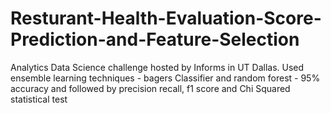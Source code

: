 # Resturant-Health-Evaluation-Score-Prediction-and-Feature-Selection
Analytics Data Science challenge hosted by Informs in UT Dallas. Used ensemble learning techniques - bagers Classifier and random forest - 95% accuracy and followed by precision recall, f1 score and Chi Squared statistical test 

